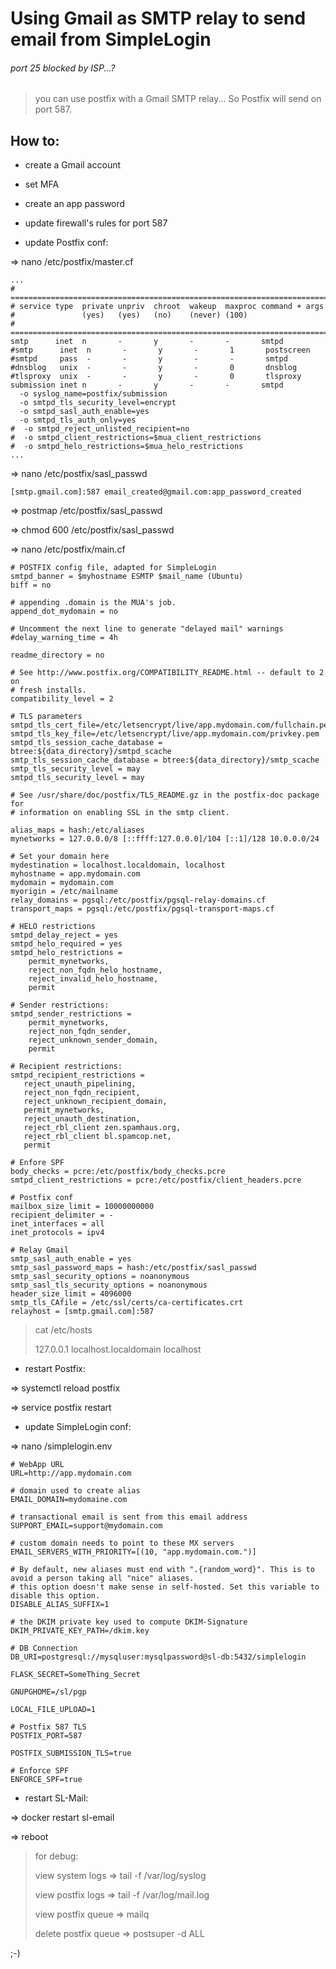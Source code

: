 # Using Gmail as SMTP relay to send email from SimpleLogin

###### port 25 blocked by ISP...?

> you can use postfix with a Gmail SMTP relay... So Postfix will send on port 587.

## How to:

- create a Gmail account
- set MFA
- create an app password

- update firewall's rules for port 587

- update Postfix conf:

=> nano /etc/postfix/master.cf
```
...
# ==========================================================================
# service type  private unpriv  chroot  wakeup  maxproc command + args
#               (yes)   (yes)   (no)    (never) (100)
# ==========================================================================
smtp      inet  n       -       y       -       -       smtpd
#smtp      inet  n       -       y       -       1       postscreen
#smtpd     pass  -       -       y       -       -       smtpd
#dnsblog   unix  -       -       y       -       0       dnsblog
#tlsproxy  unix  -       -       y       -       0       tlsproxy
submission inet n       -       y       -       -       smtpd
  -o syslog_name=postfix/submission
  -o smtpd_tls_security_level=encrypt
  -o smtpd_sasl_auth_enable=yes
  -o smtpd_tls_auth_only=yes
#  -o smtpd_reject_unlisted_recipient=no
#  -o smtpd_client_restrictions=$mua_client_restrictions
#  -o smtpd_helo_restrictions=$mua_helo_restrictions
...
```
=> nano /etc/postfix/sasl_passwd
```
[smtp.gmail.com]:587 email_created@gmail.com:app_password_created
```
=> postmap /etc/postfix/sasl_passwd

=> chmod 600 /etc/postfix/sasl_passwd

=> nano /etc/postfix/main.cf
```
# POSTFIX config file, adapted for SimpleLogin
smtpd_banner = $myhostname ESMTP $mail_name (Ubuntu)
biff = no

# appending .domain is the MUA's job.
append_dot_mydomain = no

# Uncomment the next line to generate "delayed mail" warnings
#delay_warning_time = 4h

readme_directory = no

# See http://www.postfix.org/COMPATIBILITY_README.html -- default to 2 on
# fresh installs.
compatibility_level = 2

# TLS parameters
smtpd_tls_cert_file=/etc/letsencrypt/live/app.mydomain.com/fullchain.pem
smtpd_tls_key_file=/etc/letsencrypt/live/app.mydomain.com/privkey.pem
smtpd_tls_session_cache_database = btree:${data_directory}/smtpd_scache
smtp_tls_session_cache_database = btree:${data_directory}/smtp_scache
smtp_tls_security_level = may
smtpd_tls_security_level = may

# See /usr/share/doc/postfix/TLS_README.gz in the postfix-doc package for
# information on enabling SSL in the smtp client.

alias_maps = hash:/etc/aliases
mynetworks = 127.0.0.0/8 [::ffff:127.0.0.0]/104 [::1]/128 10.0.0.0/24

# Set your domain here
mydestination = localhost.localdomain, localhost
myhostname = app.mydomain.com
mydomain = mydomain.com
myorigin = /etc/mailname
relay_domains = pgsql:/etc/postfix/pgsql-relay-domains.cf
transport_maps = pgsql:/etc/postfix/pgsql-transport-maps.cf

# HELO restrictions
smtpd_delay_reject = yes
smtpd_helo_required = yes
smtpd_helo_restrictions =
    permit_mynetworks,
    reject_non_fqdn_helo_hostname,
    reject_invalid_helo_hostname,
    permit

# Sender restrictions:
smtpd_sender_restrictions =
    permit_mynetworks,
    reject_non_fqdn_sender,
    reject_unknown_sender_domain,
    permit

# Recipient restrictions:
smtpd_recipient_restrictions =
   reject_unauth_pipelining,
   reject_non_fqdn_recipient,
   reject_unknown_recipient_domain,
   permit_mynetworks,
   reject_unauth_destination,
   reject_rbl_client zen.spamhaus.org,
   reject_rbl_client bl.spamcop.net,
   permit

# Enfore SPF
body_checks = pcre:/etc/postfix/body_checks.pcre
smtpd_client_restrictions = pcre:/etc/postfix/client_headers.pcre

# Postfix conf
mailbox_size_limit = 10000000000
recipient_delimiter = -
inet_interfaces = all
inet_protocols = ipv4

# Relay Gmail
smtp_sasl_auth_enable = yes
smtp_sasl_password_maps = hash:/etc/postfix/sasl_passwd
smtp_sasl_security_options = noanonymous
smtp_sasl_tls_security_options = noanonymous
header_size_limit = 4096000
smtp_tls_CAfile = /etc/ssl/certs/ca-certificates.crt
relayhost = [smtp.gmail.com]:587
```
>cat /etc/hosts
>
>127.0.0.1       localhost.localdomain   localhost

- restart Postfix:

=> systemctl reload postfix

=> service postfix restart

- update SimpleLogin conf:

=> nano /simplelogin.env
```
# WebApp URL
URL=http://app.mydomain.com

# domain used to create alias
EMAIL_DOMAIN=mydomaine.com

# transactional email is sent from this email address
SUPPORT_EMAIL=support@mydomain.com

# custom domain needs to point to these MX servers
EMAIL_SERVERS_WITH_PRIORITY=[(10, "app.mydomain.com.")]

# By default, new aliases must end with ".{random_word}". This is to avoid a person taking all "nice" aliases.
# this option doesn't make sense in self-hosted. Set this variable to disable this option.
DISABLE_ALIAS_SUFFIX=1

# the DKIM private key used to compute DKIM-Signature
DKIM_PRIVATE_KEY_PATH=/dkim.key

# DB Connection
DB_URI=postgresql://mysqluser:mysqlpassword@sl-db:5432/simplelogin

FLASK_SECRET=SomeThing_Secret

GNUPGHOME=/sl/pgp

LOCAL_FILE_UPLOAD=1

# Postfix 587 TLS
POSTFIX_PORT=587

POSTFIX_SUBMISSION_TLS=true

# Enforce SPF
ENFORCE_SPF=true

```
- restart SL-Mail:

=> docker restart sl-email

=> reboot

> for debug:
>
> view system logs => tail -f /var/log/syslog
>
> view postfix logs => tail -f /var/log/mail.log
>
> view postfix queue => mailq
>
> delete postfix queue => postsuper -d ALL

;-)
